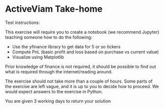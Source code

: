 # ActiveViam Take-home

Test instructions:

This exercise will require you to create a notebook (we recommend Jupyter) teaching someone how to do the following:
- Use the yfinance library to get data for 5 or so tickers
- Compute PnL (basic profit and loss based on purchase vs current value)
- Visualize using Matplotlib

Prior knowledge of finance is not required, it should be possible to find out what is required through the internet/reading around.

The exercise should not take more than a couple of hours. Some parts of the exercise are left vague, and it is up to you to decide how to proceed.
We would expect answers to the exercise in Python.

You are given 3 working days to return your solution
